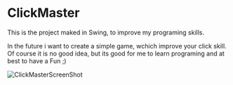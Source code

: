 # ClickMaster
This is the project maked in Swing, to improve my programing skills. 


In the future i want to create a simple game, wchich improve your click skill. Of course it is no good idea, but its good for me to learn programing
and at best to have a Fun ;)


![ClickMasterScreenShot](https://user-images.githubusercontent.com/60988481/76013754-c2c89300-5f18-11ea-9cf1-0c1cacc2568f.PNG)
